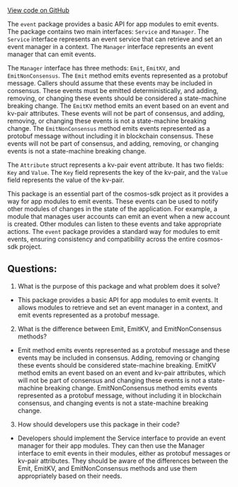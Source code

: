 [View code on GitHub](https://github.com/cosmos/cosmos-sdk.git/core/event/service.go)

The `event` package provides a basic API for app modules to emit events. The package contains two main interfaces: `Service` and `Manager`. The `Service` interface represents an event service that can retrieve and set an event manager in a context. The `Manager` interface represents an event manager that can emit events.

The `Manager` interface has three methods: `Emit`, `EmitKV`, and `EmitNonConsensus`. The `Emit` method emits events represented as a protobuf message. Callers should assume that these events may be included in consensus. These events must be emitted deterministically, and adding, removing, or changing these events should be considered a state-machine breaking change. The `EmitKV` method emits an event based on an event and kv-pair attributes. These events will not be part of consensus, and adding, removing, or changing these events is not a state-machine breaking change. The `EmitNonConsensus` method emits events represented as a protobuf message without including it in blockchain consensus. These events will not be part of consensus, and adding, removing, or changing events is not a state-machine breaking change.

The `Attribute` struct represents a kv-pair event attribute. It has two fields: `Key` and `Value`. The `Key` field represents the key of the kv-pair, and the `Value` field represents the value of the kv-pair.

This package is an essential part of the cosmos-sdk project as it provides a way for app modules to emit events. These events can be used to notify other modules of changes in the state of the application. For example, a module that manages user accounts can emit an event when a new account is created. Other modules can listen to these events and take appropriate actions. The `event` package provides a standard way for modules to emit events, ensuring consistency and compatibility across the entire cosmos-sdk project.
## Questions: 
 1. What is the purpose of this package and what problem does it solve?
- This package provides a basic API for app modules to emit events. It allows modules to retrieve and set an event manager in a context, and emit events represented as a protobuf message.

2. What is the difference between Emit, EmitKV, and EmitNonConsensus methods?
- Emit method emits events represented as a protobuf message and these events may be included in consensus. Adding, removing or changing these events should be considered state-machine breaking. EmitKV method emits an event based on an event and kv-pair attributes, which will not be part of consensus and changing these events is not a state-machine breaking change. EmitNonConsensus method emits events represented as a protobuf message, without including it in blockchain consensus, and changing events is not a state-machine breaking change.

3. How should developers use this package in their code?
- Developers should implement the Service interface to provide an event manager for their app modules. They can then use the Manager interface to emit events in their modules, either as protobuf messages or kv-pair attributes. They should be aware of the differences between the Emit, EmitKV, and EmitNonConsensus methods and use them appropriately based on their needs.
